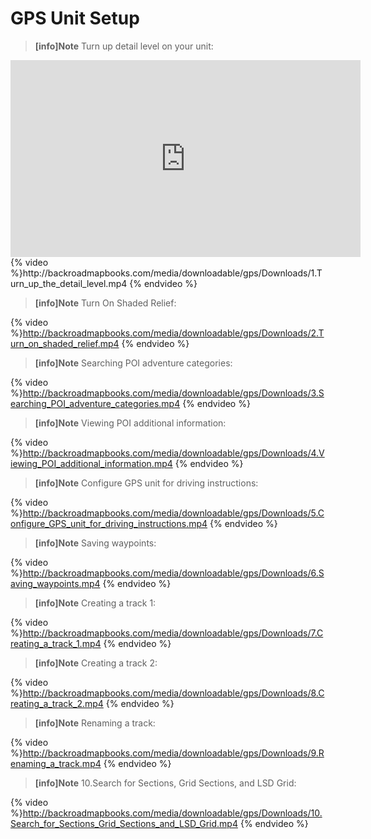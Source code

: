  # GPS Unit Setup


> **[info]Note**
>Turn up detail level on your unit:
<iframe width="560" height="315" src="https://www.youtube.com/embed/feXQ5XtXy_Q?list=PLaoPc7T-lbIYxemr7SRiFoycIk0TsmFBv" frameborder="0" allowfullscreen></iframe>
{% video %}http://backroadmapbooks.com/media/downloadable/gps/Downloads/1.Turn_up_the_detail_level.mp4 {% endvideo %}

> **[info]Note**
>Turn On Shaded Relief:
   
{% video %}http://backroadmapbooks.com/media/downloadable/gps/Downloads/2.Turn_on_shaded_relief.mp4 {% endvideo %}

> **[info]Note**
>Searching POI adventure categories:
   
{% video %}http://backroadmapbooks.com/media/downloadable/gps/Downloads/3.Searching_POI_adventure_categories.mp4 {% endvideo %}
   
> **[info]Note**
>Viewing POI additional information:
   

{% video %}http://backroadmapbooks.com/media/downloadable/gps/Downloads/4.Viewing_POI_additional_information.mp4 {% endvideo %}

> **[info]Note**
>Configure GPS unit for driving instructions:
   
{% video %}http://backroadmapbooks.com/media/downloadable/gps/Downloads/5.Configure_GPS_unit_for_driving_instructions.mp4 {% endvideo %}

> **[info]Note**
>Saving waypoints:
   
{% video %}http://backroadmapbooks.com/media/downloadable/gps/Downloads/6.Saving_waypoints.mp4 {% endvideo %}

> **[info]Note**
>Creating a track 1:
   
{% video %}http://backroadmapbooks.com/media/downloadable/gps/Downloads/7.Creating_a_track_1.mp4 {% endvideo %}

> **[info]Note**
>Creating a track 2:
   
{% video %}http://backroadmapbooks.com/media/downloadable/gps/Downloads/8.Creating_a_track_2.mp4 {% endvideo %}

> **[info]Note**
>Renaming a track:
   
{% video %}http://backroadmapbooks.com/media/downloadable/gps/Downloads/9.Renaming_a_track.mp4 {% endvideo %}

> **[info]Note**
>10.Search for Sections, Grid Sections, and LSD Grid:
   

{% video %}http://backroadmapbooks.com/media/downloadable/gps/Downloads/10.Search_for_Sections_Grid_Sections_and_LSD_Grid.mp4 {% endvideo %}

